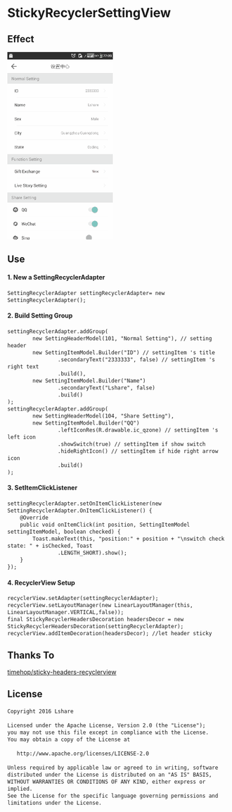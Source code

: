 # StickyRecyclerSettingView

Effect 
--------

![](https://github.com/LinLshare/StickyRecyclerSettingView/blob/master/img/effect.gif?raw=true)

Use
--------

#### 1. New a SettingRecyclerAdapter 

```
SettingRecyclerAdapter settingRecyclerAdapter= new SettingRecyclerAdapter();
```

#### 2. Build Setting Group

```
settingRecyclerAdapter.addGroup(
		new SettingHeaderModel(101, "Normal Setting"), // setting header
		new SettingItemModel.Builder("ID") // settingItem 's title
				.secondaryText("2333333", false) // settingItem 's right text
				.build(),
		new SettingItemModel.Builder("Name")
				.secondaryText("Lshare", false)
				.build()
);
settingRecyclerAdapter.addGroup(
		new SettingHeaderModel(104, "Share Setting"),
		new SettingItemModel.Builder("QQ")
				.leftIconRes(R.drawable.ic_qzone) // settingItem 's left icon
				.showSwitch(true) // settingItem if show switch
				.hideRightIcon() // settingItem if hide right arrow icon
				.build()
);
```

#### 3. SetItemClickListener

```
settingRecyclerAdapter.setOnItemClickListener(new SettingRecyclerAdapter.OnItemClickListener() {
	@Override
	public void onItemClick(int position, SettingItemModel settingItemModel, boolean checked) {
		Toast.makeText(this, "position:" + position + "\nswitch check state: " + isChecked, Toast
				.LENGTH_SHORT).show();
	}
});
```

#### 4. RecyclerView Setup

```
recyclerView.setAdapter(settingRecyclerAdapter);
recyclerView.setLayoutManager(new LinearLayoutManager(this, LinearLayoutManager.VERTICAL,false));
final StickyRecyclerHeadersDecoration headersDecor = new StickyRecyclerHeadersDecoration(settingRecyclerAdapter);
recyclerView.addItemDecoration(headersDecor); //let header sticky
```

Thanks To
--------

[timehop/sticky-headers-recyclerview](https://github.com/timehop/sticky-headers-recyclerview)
 
License
--------

    Copyright 2016 Lshare

    Licensed under the Apache License, Version 2.0 (the "License");
    you may not use this file except in compliance with the License.
    You may obtain a copy of the License at

       http://www.apache.org/licenses/LICENSE-2.0

    Unless required by applicable law or agreed to in writing, software
    distributed under the License is distributed on an "AS IS" BASIS,
    WITHOUT WARRANTIES OR CONDITIONS OF ANY KIND, either express or implied.
    See the License for the specific language governing permissions and
    limitations under the License.
